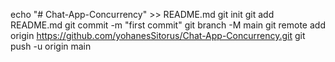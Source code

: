 echo "# Chat-App-Concurrency" >> README.md
git init
git add README.md
git commit -m "first commit"
git branch -M main
git remote add origin https://github.com/yohanesSitorus/Chat-App-Concurrency.git
git push -u origin main
